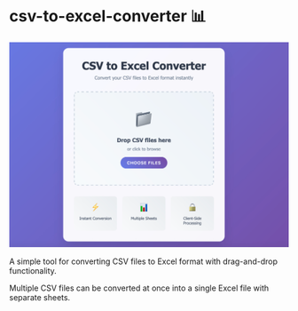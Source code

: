 # csv-to-excel-converter 📊

![A screenshot of the app, showing the drag and drop interface for converting CSV files to Excel](./screenshot.png)

A simple tool for converting CSV files to Excel format with drag-and-drop functionality.

Multiple CSV files can be converted at once into a single Excel file with separate sheets.
